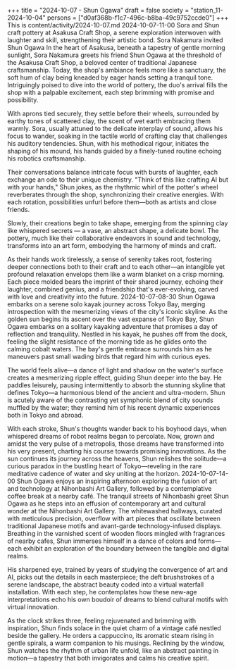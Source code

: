 +++
title = "2024-10-07 - Shun Ogawa"
draft = false
society = "station_11-2024-10-04"
persons = ["d0af368b-f1c7-496c-b8ba-49c9752ccde0"]
+++
This is content/activity/2024-10-07.md
2024-10-07-11-00
Sora and Shun craft pottery at Asakusa Craft Shop, a serene exploration interwoven with laughter and skill, strengthening their artistic bond.
Sora Nakamura invited Shun Ogawa
In the heart of Asakusa, beneath a tapestry of gentle morning sunlight, Sora Nakamura greets his friend Shun Ogawa at the threshold of the Asakusa Craft Shop, a beloved center of traditional Japanese craftsmanship. Today, the shop's ambiance feels more like a sanctuary, the soft hum of clay being kneaded by eager hands setting a tranquil tone. Intriguingly poised to dive into the world of pottery, the duo's arrival fills the shop with a palpable excitement, each step brimming with promise and possibility.

With aprons tied securely, they settle before their wheels, surrounded by earthy tones of scattered clay, the scent of wet earth embracing them warmly. Sora, usually attuned to the delicate interplay of sound, allows his focus to wander, soaking in the tactile world of crafting clay that challenges his auditory tendencies. Shun, with his methodical rigour, initiates the shaping of his mound, his hands guided by a finely-tuned routine echoing his robotics craftsmanship.

Their conversations balance intricate focus with bursts of laughter, each exchange an ode to their unique chemistry. "Think of this like crafting AI but with your hands," Shun jokes, as the rhythmic whirl of the potter's wheel reverberates through the shop, synchronizing their creative energies. With each rotation, possibilities unfurl before them—both as artists and close friends.

Slowly, their creations begin to take shape, emerging from the spinning clay like whispered secrets — a vase, an abstract shape, a delicate bowl. The pottery, much like their collaborative endeavors in sound and technology, transforms into an art form, embodying the harmony of minds and craft. 

As their hands work tirelessly, a sense of serenity takes root, fostering deeper connections both to their craft and to each other—an intangible yet profound relaxation envelops them like a warm blanket on a crisp morning. Each piece molded bears the imprint of their shared journey, echoing their laughter, combined genius, and a friendship that's ever-evolving, carved with love and creativity into the future.
2024-10-07-08-30
Shun Ogawa embarks on a serene solo kayak journey across Tokyo Bay, merging introspection with the mesmerizing views of the city's iconic skyline.
As the golden sun begins its ascent over the vast expanse of Tokyo Bay, Shun Ogawa embarks on a solitary kayaking adventure that promises a day of reflection and tranquility. Nestled in his kayak, he pushes off from the dock, feeling the slight resistance of the morning tide as he glides onto the calming cobalt waters. The bay's gentle embrace surrounds him as he maneuvers past small wading birds that regard him with curious eyes.

The world feels alive—a dance of light and shadow on the water's surface creates a mesmerizing ripple effect, guiding Shun deeper into the bay. He paddles leisurely, pausing intermittently to absorb the stunning skyline that defines Tokyo—a harmonious blend of the ancient and ultra-modern. Shun is acutely aware of the contrasting yet symphonic blend of city sounds muffled by the water; they remind him of his recent dynamic experiences both in Tokyo and abroad.

With each stroke, Shun's thoughts wander back to his boyhood days, when whispered dreams of robot realms began to percolate. Now, grown and amidst the very pulse of a metropolis, those dreams have transformed into his very present, charting his course towards promising innovations. As the sun continues its journey across the heavens, Shun relishes the solitude—a curious paradox in the bustling heart of Tokyo—reveling in the rare meditative cadence of water and sky uniting at the horizon.
2024-10-07-14-00
Shun Ogawa enjoys an inspiring afternoon exploring the fusion of art and technology at Nihonbashi Art Gallery, followed by a contemplative coffee break at a nearby café.
The tranquil streets of Nihonbashi greet Shun Ogawa as he steps into an effusion of contemporary art and cultural wonder at the Nihonbashi Art Gallery. The whitewashed hallways, curated with meticulous precision, overflow with art pieces that oscillate between traditional Japanese motifs and avant-garde technology-infused displays. Breathing in the varnished scent of wooden floors mingled with fragrances of nearby cafes, Shun immerses himself in a dance of colors and forms—each exhibit an exploration of the boundary between the tangible and digital realms.

His sharpened eye, trained by years of studying the convergence of art and AI, picks out the details in each masterpiece; the deft brushstrokes of a serene landscape, the abstract beauty coded into a virtual waterfall installation. With each step, he contemplates how these new-age interpretations echo his own boudoir of dreams to blend cultural motifs with virtual innovation.

As the clock strikes three, feeling rejuvenated and brimming with inspiration, Shun finds solace in the quiet charm of a vintage café nestled beside the gallery. He orders a cappuccino, its aromatic steam rising in gentle spirals, a warm companion to his musings. Reclining by the window, Shun watches the rhythm of urban life unfold, like an abstract painting in motion—a tapestry that both invigorates and calms his creative spirit.
